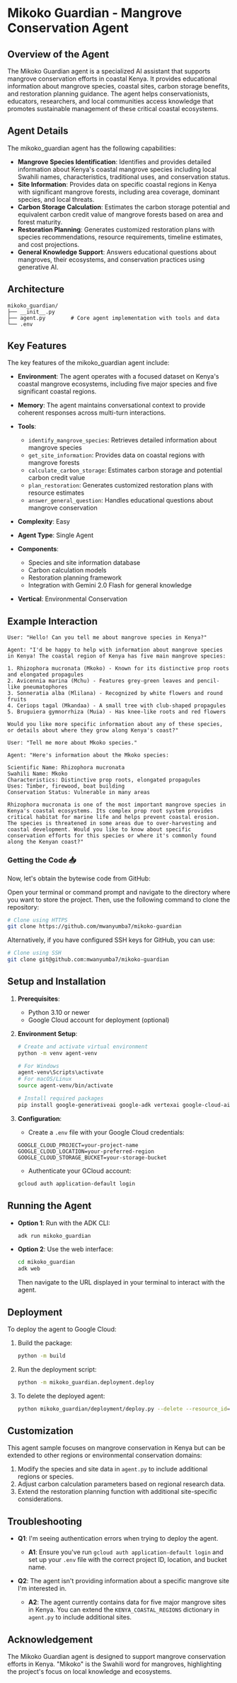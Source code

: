 # Mikoko Guardian - Mangrove Conservation Agent

## Overview of the Agent

The Mikoko Guardian agent is a specialized AI assistant that supports mangrove conservation efforts in coastal Kenya. It provides educational information about mangrove species, coastal sites, carbon storage benefits, and restoration planning guidance. The agent helps conservationists, educators, researchers, and local communities access knowledge that promotes sustainable management of these critical coastal ecosystems.

## Agent Details

The mikoko_guardian agent has the following capabilities:

* **Mangrove Species Identification**: Identifies and provides detailed information about Kenya's coastal mangrove species including local Swahili names, characteristics, traditional uses, and conservation status.
* **Site Information**: Provides data on specific coastal regions in Kenya with significant mangrove forests, including area coverage, dominant species, and local threats.
* **Carbon Storage Calculation**: Estimates the carbon storage potential and equivalent carbon credit value of mangrove forests based on area and forest maturity.
* **Restoration Planning**: Generates customized restoration plans with species recommendations, resource requirements, timeline estimates, and cost projections.
* **General Knowledge Support**: Answers educational questions about mangroves, their ecosystems, and conservation practices using generative AI.

## Architecture

```
mikoko_guardian/
├── __init__.py
├── agent.py        # Core agent implementation with tools and data
└── .env
```

## Key Features

The key features of the mikoko_guardian agent include:

* **Environment**: 
  The agent operates with a focused dataset on Kenya's coastal mangrove ecosystems, including five major species and five significant coastal regions.

* **Memory**: 
  The agent maintains conversational context to provide coherent responses across multi-turn interactions.

* **Tools**:
  - `identify_mangrove_species`: Retrieves detailed information about mangrove species
  - `get_site_information`: Provides data on coastal regions with mangrove forests
  - `calculate_carbon_storage`: Estimates carbon storage and potential carbon credit value
  - `plan_restoration`: Generates customized restoration plans with resource estimates
  - `answer_general_question`: Handles educational questions about mangrove conservation

* **Complexity**: Easy

* **Agent Type**: Single Agent

* **Components**:
  - Species and site information database
  - Carbon calculation models
  - Restoration planning framework
  - Integration with Gemini 2.0 Flash for general knowledge

* **Vertical**: Environmental Conservation

## Example Interaction

```
User: "Hello! Can you tell me about mangrove species in Kenya?"

Agent: "I'd be happy to help with information about mangrove species in Kenya! The coastal region of Kenya has five main mangrove species:

1. Rhizophora mucronata (Mkoko) - Known for its distinctive prop roots and elongated propagules
2. Avicennia marina (Mchu) - Features grey-green leaves and pencil-like pneumatophores
3. Sonneratia alba (Mlilana) - Recognized by white flowers and round fruits
4. Ceriops tagal (Mkandaa) - A small tree with club-shaped propagules
5. Bruguiera gymnorrhiza (Muia) - Has knee-like roots and red flowers

Would you like more specific information about any of these species, or details about where they grow along Kenya's coast?"

User: "Tell me more about Mkoko species."

Agent: "Here's information about the Mkoko species:

Scientific Name: Rhizophora mucronata
Swahili Name: Mkoko
Characteristics: Distinctive prop roots, elongated propagules
Uses: Timber, firewood, boat building
Conservation Status: Vulnerable in many areas

Rhizophora mucronata is one of the most important mangrove species in Kenya's coastal ecosystems. Its complex prop root system provides critical habitat for marine life and helps prevent coastal erosion. The species is threatened in some areas due to over-harvesting and coastal development. Would you like to know about specific conservation efforts for this species or where it's commonly found along the Kenyan coast?"
```

### Getting the Code 📥

Now, let's obtain the bytewise code from GitHub:

Open your terminal or command prompt and navigate to the directory where you want to store the project. Then, use the following command to clone the repository:

```bash
# Clone using HTTPS
git clone https://github.com/mwanyumba7/mikoko-guardian
```

Alternatively, if you have configured SSH keys for GitHub, you can use:

```bash
# Clone using SSH
git clone git@github.com:mwanyumba7/mikoko-guardian
```

## Setup and Installation

1. **Prerequisites**:
   * Python 3.10 or newer
   * Google Cloud account for deployment (optional)

2. **Environment Setup**:
   ```bash
   # Create and activate virtual environment
   python -m venv agent-venv
   
   # For Windows
   agent-venv\Scripts\activate
   # For macOS/Linux
   source agent-venv/bin/activate
   
   # Install required packages
   pip install google-generativeai google-adk vertexai google-cloud-aiplatform python-dotenv
   ```

3. **Configuration**:
   * Create a `.env` file with your Google Cloud credentials:
   ```
   GOOGLE_CLOUD_PROJECT=your-project-name
   GOOGLE_CLOUD_LOCATION=your-preferred-region
   GOOGLE_CLOUD_STORAGE_BUCKET=your-storage-bucket
   ```
   * Authenticate your GCloud account:
   ```bash
   gcloud auth application-default login
   ```

## Running the Agent

* **Option 1**: Run with the ADK CLI:
  ```bash
  adk run mikoko_guardian
  ```

* **Option 2**: Use the web interface:
  ```bash
  cd mikoko_guardian
  adk web
  ```
  Then navigate to the URL displayed in your terminal to interact with the agent.

## Deployment

To deploy the agent to Google Cloud:

1. Build the package:
   ```bash
   python -m build
   ```

2. Run the deployment script:
   ```bash
   python -m mikoko_guardian.deployment.deploy
   ```

3. To delete the deployed agent:
   ```bash
   python mikoko_guardian/deployment/deploy.py --delete --resource_id=${AGENT_ENGINE_ID}
   ```

## Customization

This agent sample focuses on mangrove conservation in Kenya but can be extended to other regions or environmental conservation domains:

1. Modify the species and site data in `agent.py` to include additional regions or species.
2. Adjust carbon calculation parameters based on regional research data.
3. Extend the restoration planning function with additional site-specific considerations.

## Troubleshooting

* **Q1**: I'm seeing authentication errors when trying to deploy the agent.
  * **A1**: Ensure you've run `gcloud auth application-default login` and set up your `.env` file with the correct project ID, location, and bucket name.

* **Q2**: The agent isn't providing information about a specific mangrove site I'm interested in.
  * **A2**: The agent currently contains data for five major mangrove sites in Kenya. You can extend the `KENYA_COASTAL_REGIONS` dictionary in `agent.py` to include additional sites.

## Acknowledgement

The Mikoko Guardian agent is designed to support mangrove conservation efforts in Kenya. "Mikoko" is the Swahili word for mangroves, highlighting the project's focus on local knowledge and ecosystems.